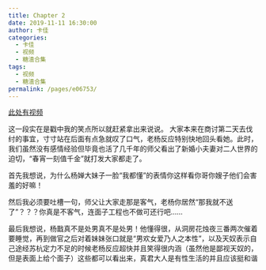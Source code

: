 ```yaml
---
title: Chapter 2
date: 2019-11-11 16:30:00
author: 卡佳
categories: 
  - 卡佳
  - 视频
  - 糖渣合集
tags: 
  - 视频
  - 糖渣合集
permalink: /pages/e06753/
---
```


[此处有视频](/vid/kajia/chap_2.mp4)<!-- more -->

这一段实在是戳中我的笑点所以就赶紧拿出来说说。 大家本来在商讨第二天去伐纣的事宜，寸寸站在后面有点急就叹了口气，老杨反应特别快地回头看她。此时，我们虽然没有感情经验但毕竟也活了几千年的师父看出了新婚小夫妻对二人世界的迫切，“春宵一刻值千金”就打发大家都走了。

首先我想说，为什么杨婵大妹子一脸“我都懂”的表情你这样看你哥你嫂子他们会害羞的好嘛！

然后我必须要吐槽一句，师父让大家走那是客气，老杨你居然“那我就不送了”？？？你真是不客气，连面子工程也不做可还行吧……

最后我想说，杨戬真不是处男真不是处男！他懂得很，从洞房花烛夜三番两次催着要睡觉，再到做官之后对着妹妹张口就是“男欢女爱乃人之本性”，以及天奴表示自己途经苏杭定力不足的时候老杨反应超快并且笑得很内涵（虽然他是鄙视天奴的，但是表面上给个面子）这些都可以看出来，真君大人是有性生活的并且应该挺和谐
